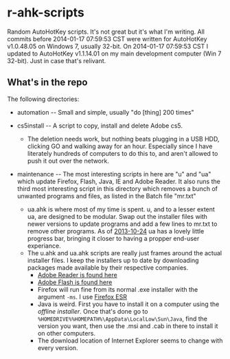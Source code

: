 r-ahk-scripts
=============

Random AutoHotKey scripts. It's not great but it's what I'm writing.
All commits before 2014-01-17 07:59:53 CST were written for AutoHotKey v1.0.48.05 on Windows 7, usually 32-bit.
On 2014-01-17 07:59:53 CST I updated to AutoHotKey v1.1.14.01 on my main development computer (Win 7 32-bit). Just in case that's relivant.

What's in the repo
------------------
The following directories:

- automation -- Small and simple, usually "do [thing] 200 times"  

- cs5install -- A script to copy, install and delete Adobe cs5.  

    - The deletion needs work, but nothing beats plugging in a USB HDD, clicking GO and walking away for an hour. Especially since I have literately hundreds of computers to do this to, and aren't allowed to push it out over the network.  

- maintenance -- The most interesting scripts in here are "u" and "ua" which update Firefox, Flash, Java, IE and Adobe Reader. It also runs the third most interesting script in this directory which removes a bunch of unwanted programs and files, as listed in the Batch file "mr.txt"  

    - ua.ahk is where most of my time is spent. u, and to a lesser extent ua, are designed to be modular. Swap out the installer files with newer versions to update programs and add a few lines to mr.txt to remove other programs. As of [2013-10-24](https://github.com/Linkz57/r-ahk-scripts/blob/c4c69fbb4712c2155e520adbfaafaedf53f0e5b2/maintenance/ua.ahk "commit c4c69fbb4712c2155e520adbfaafaedf53f0e5b2") ua has a lovely little progress bar, bringing it closer to having a propper end-user experiance.
    - The u.ahk and ua.ahk scripts are really just frames around the actual installer files. I keep the installers up to date by downloading packages made available by their respective companies. 
        - [Adobe Reader is found here](ftp://ftp.adobe.com/pub/adobe/reader/win/ "Adobe's public FTP server")
        - [Adobe Flash is found here](http://helpx.adobe.com/flash-player/kb/archived-flash-player-versions.html "Adobe's Flash Archive page")
        - Firefox will run fine from its normal .exe installer with the argument <code>-ms</code>. I use [Firefox ESR](https://www.mozilla.org/en-US/firefox/organizations/all.html "Firefox ESR download page")
        - Java is weird. First you have to install it on a computer using the _offline installer_. Once that's done go to <code>%HOMEDRIVE%%HOMEPATH%\AppData\LocalLow\Sun\Java</code>, find the version you want, then use the .msi and .cab in there to install it on other computers.
        - The download location of Internet Explorer seems to change with every version. 
